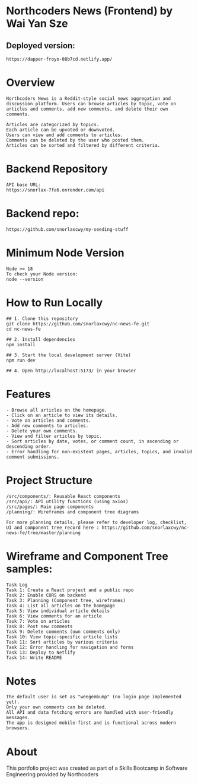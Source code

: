 # Northcoders News (Frontend) by Wai Yan Sze

## Deployed version:

    https://dapper-froyo-08b7cd.netlify.app/

# Overview

    Northcoders News is a Reddit-style social news aggregation and discussion platform. Users can browse articles by topic, vote on articles and comments, add new comments, and delete their own comments.

    Articles are categorized by topics.
    Each article can be upvoted or downvoted.
    Users can view and add comments to articles.
    Comments can be deleted by the user who posted them.
    Articles can be sorted and filtered by different criteria.

# Backend Repository

    API base URL:
    https://snorlax-7fa6.onrender.com/api

# Backend repo:

    https://github.com/snorlaxcwy/my-seeding-stuff

# Minimum Node Version

    Node >= 18
    To check your Node version:
    node --version

# How to Run Locally

    ## 1. Clone this repository
    git clone https://github.com/snorlaxcwy/nc-news-fe.git
    cd nc-news-fe

    ## 2. Install dependencies
    npm install

    ## 3. Start the local development server (Vite)
    npm run dev

    ## 4. Open http://localhost:5173/ in your browser

# Features

    - Browse all articles on the homepage.
    - Click on an article to view its details.
    - Vote on articles and comments.
    - Add new comments to articles.
    - Delete your own comments.
    - View and filter articles by topic.
    - Sort articles by date, votes, or comment count, in ascending or descending order.
    - Error handling for non-existent pages, articles, topics, and invalid comment submissions.

# Project Structure

    /src/components/: Reusable React components
    /src/api/: API utility functions (using axios)
    /src/pages/: Main page components
    /planning/: Wireframes and component tree diagrams

    For more planning details, please refer to developer log, checklist, UI and component tree record here : https://github.com/snorlaxcwy/nc-news-fe/tree/master/planning

# Wireframe and Component Tree samples:

    Task Log
    Task 1: Create a React project and a public repo
    Task 2: Enable CORS on backend
    Task 3: Planning (Component tree, wireframes)
    Task 4: List all articles on the homepage
    Task 5: View individual article details
    Task 6: View comments for an article
    Task 7: Vote on articles
    Task 8: Post new comments
    Task 9: Delete comments (own comments only)
    Task 10: View topic-specific article lists
    Task 11: Sort articles by various criteria
    Task 12: Error handling for navigation and forms
    Task 13: Deploy to Netlify
    Task 14: Write README

# Notes

    The default user is set as "weegembump" (no login page implemented yet).
    Only your own comments can be deleted.
    All API and data fetching errors are handled with user-friendly messages.
    The app is designed mobile-first and is functional across modern browsers.

# About

This portfolio project was created as part of a Skills Bootcamp in Software Engineering provided by Northcoders

<!-- # React + Vite

This template provides a minimal setup to get React working in Vite with HMR and some ESLint rules.

Currently, two official plugins are available:

- [@vitejs/plugin-react](https://github.com/vitejs/vite-plugin-react/blob/main/packages/plugin-react) uses [Babel](https://babeljs.io/) for Fast Refresh
- [@vitejs/plugin-react-swc](https://github.com/vitejs/vite-plugin-react/blob/main/packages/plugin-react-swc) uses [SWC](https://swc.rs/) for Fast Refresh

## Expanding the ESLint configuration

If you are developing a production application, we recommend using TypeScript with type-aware lint rules enabled. Check out the [TS template](https://github.com/vitejs/vite/tree/main/packages/create-vite/template-react-ts) for information on how to integrate TypeScript and [`typescript-eslint`](https://typescript-eslint.io) in your project. -->
